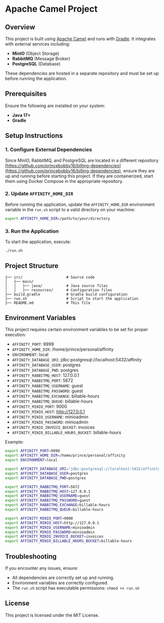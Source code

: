 # Apache Camel Project

## Overview
This project is built using [Apache Camel](https://camel.apache.org/) and runs with [Gradle](https://gradle.org/). It integrates with external services including:
- **MinIO** (Object Storage)
- **RabbitMQ** (Message Broker)
- **PostgreSQL** (Database)

These dependencies are hosted in a separate repository and must be set up before running the application.

## Prerequisites
Ensure the following are installed on your system:
- **Java 17+**
- **Gradle**

## Setup Instructions

### 1. Configure External Dependencies
Since MinIO, RabbitMQ, and PostgreSQL are located in a different repository [https://github.com/princebobby16/billing-dependencies](https://github.com/princebobby16/billing-dependencies), ensure they are up and running before starting this project. 
If they are containerized, start them using Docker Compose in the appropriate repository.

### 2. Update `AFFINITY_HOME_DIR`
Before running the application, update the `AFFINITY_HOME_DIR` environment variable in the `run.sh` script to a valid directory on your machine:

```sh
export AFFINITY_HOME_DIR=/path/to/your/directory
```

### 3. Run the Application
To start the application, execute:
```sh
./run.sh
```

## Project Structure
```
├── src/                    # Source code
│   ├── main/
│   │   ├── java/           # Java source files
│   │   ├── resources/      # Configuration files
├── build.gradle            # Gradle build configuration
├── run.sh                  # Script to start the application
├── README.md               # This file
```

## Environment Variables
This project requires certain environment variables to be set for proper execution:
- `AFFINITY_PORT`: 9999 
- `AFFINITY_HOME_DIR`: /home/prince/personal/affinity 
- `ENVIRONMENT`: local 
- `AFFINITY_DATABASE_URI`: jdbc:postgresql://localhost:5432/affinity 
- `AFFINITY_DATABASE_USER`: postgres 
- `AFFINITY_DATABASE_PWD`: postgres 
- `AFFINITY_RABBITMQ_HOST`: 127.0.0.1 
- `AFFINITY_RABBITMQ_PORT`: 5672 
- `AFFINITY_RABBITMQ_USERNAME`: guest 
- `AFFINITY_RABBITMQ_PASSWORD`: guest 
- `AFFINITY_RABBITMQ_EXCHANGE`: billable-hours 
- `AFFINITY_RABBITMQ_QUEUE`: billable-hours 
- `AFFINITY_MINIO_PORT`: 9000 
- `AFFINITY_MINIO_HOST`: http://127.0.0.1
- `AFFINITY_MINIO_USERNAME`: minioadmin 
- `AFFINITY_MINIO_PASSWORD`: minioadmin 
- `AFFINITY_MINIO_INVOICE_BUCKET`: invoices 
- `AFFINITY_MINIO_BILLABLE_HOURS_BUCKET`: billable-hours

Example:
```sh
export AFFINITY_PORT=9999
export AFFINITY_HOME_DIR=/home/prince/personal/affinity
export ENVIRONMENT=local

export AFFINITY_DATABASE_URI="jdbc:postgresql://localhost:5432/affinity"
export AFFINITY_DATABASE_USER=postgres
export AFFINITY_DATABASE_PWD=postgres

export AFFINITY_RABBITMQ_PORT=5672
export AFFINITY_RABBITMQ_HOST=127.0.0.1
export AFFINITY_RABBITMQ_USERNAME=guest
export AFFINITY_RABBITMQ_PASSWORD=guest
export AFFINITY_RABBITMQ_EXCHANGE=billable-hours
export AFFINITY_RABBITMQ_QUEUE=billable-hours

export AFFINITY_MINIO_PORT=9000
export AFFINITY_MINIO_HOST=http://127.0.0.1
export AFFINITY_MINIO_USERNAME=minioadmin
export AFFINITY_MINIO_PASSWORD=minioadmin
export AFFINITY_MINIO_INVOICE_BUCKET=invoices
export AFFINITY_MINIO_BILLABLE_HOURS_BUCKET=billable-hours
```

## Troubleshooting
If you encounter any issues, ensure:
- All dependencies are correctly set up and running.
- Environment variables are correctly configured.
- The `run.sh` script has executable permissions: `chmod +x run.sh`

## License
This project is licensed under the MIT License.

